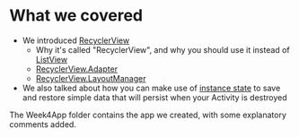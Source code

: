 # What we covered

- We introduced [RecyclerView](https://developer.android.com/guide/topics/ui/layout/recyclerview)
  - Why it's called "RecyclerView", and why you should use it instead of [ListView](https://developer.android.com/reference/android/widget/ListView)
  - [RecyclerView.Adapter](https://developer.android.com/guide/topics/ui/layout/recyclerview#Adapter)
  - [RecyclerView.LayoutManager](https://developer.android.com/guide/topics/ui/layout/recyclerview#modifying-layout)
- We also talked about how you can make use of [instance state](https://developer.android.com/guide/components/activities/activity-lifecycle.html#instance-state) to save and restore simple data that will persist when your Activity is destroyed

The Week4App folder contains the app we created, with some explanatory comments added.
